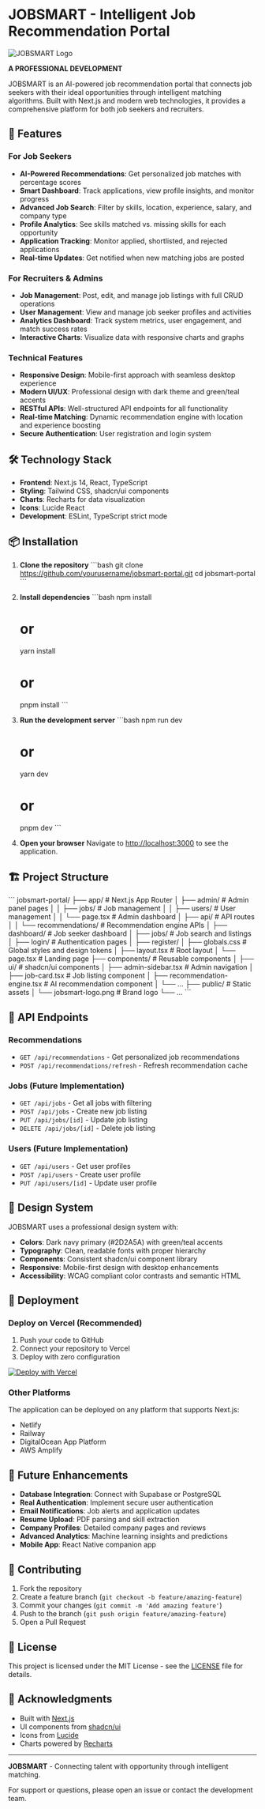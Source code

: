 # JOBSMART - Intelligent Job Recommendation Portal

![JOBSMART Logo](public/jobsmart-logo.png)

**A PROFESSIONAL DEVELOPMENT**

JOBSMART is an AI-powered job recommendation portal that connects job seekers with their ideal opportunities through intelligent matching algorithms. Built with Next.js and modern web technologies, it provides a comprehensive platform for both job seekers and recruiters.

## 🚀 Features

### For Job Seekers
- **AI-Powered Recommendations**: Get personalized job matches with percentage scores
- **Smart Dashboard**: Track applications, view profile insights, and monitor progress
- **Advanced Job Search**: Filter by skills, location, experience, salary, and company type
- **Profile Analytics**: See skills matched vs. missing skills for each opportunity
- **Application Tracking**: Monitor applied, shortlisted, and rejected applications
- **Real-time Updates**: Get notified when new matching jobs are posted

### For Recruiters & Admins
- **Job Management**: Post, edit, and manage job listings with full CRUD operations
- **User Management**: View and manage job seeker profiles and activities
- **Analytics Dashboard**: Track system metrics, user engagement, and match success rates
- **Interactive Charts**: Visualize data with responsive charts and graphs

### Technical Features
- **Responsive Design**: Mobile-first approach with seamless desktop experience
- **Modern UI/UX**: Professional design with dark theme and green/teal accents
- **RESTful APIs**: Well-structured API endpoints for all functionality
- **Real-time Matching**: Dynamic recommendation engine with location and experience boosting
- **Secure Authentication**: User registration and login system

## 🛠️ Technology Stack

- **Frontend**: Next.js 14, React, TypeScript
- **Styling**: Tailwind CSS, shadcn/ui components
- **Charts**: Recharts for data visualization
- **Icons**: Lucide React
- **Development**: ESLint, TypeScript strict mode

## 📦 Installation

1. **Clone the repository**
   \`\`\`bash
   git clone https://github.com/yourusername/jobsmart-portal.git
   cd jobsmart-portal
   \`\`\`

2. **Install dependencies**
   \`\`\`bash
   npm install
   # or
   yarn install
   # or
   pnpm install
   \`\`\`

3. **Run the development server**
   \`\`\`bash
   npm run dev
   # or
   yarn dev
   # or
   pnpm dev
   \`\`\`

4. **Open your browser**
   Navigate to [http://localhost:3000](http://localhost:3000) to see the application.

## 🏗️ Project Structure

\`\`\`
jobsmart-portal/
├── app/                          # Next.js App Router
│   ├── admin/                    # Admin panel pages
│   │   ├── jobs/                 # Job management
│   │   ├── users/                # User management
│   │   └── page.tsx              # Admin dashboard
│   ├── api/                      # API routes
│   │   └── recommendations/      # Recommendation engine APIs
│   ├── dashboard/                # Job seeker dashboard
│   ├── jobs/                     # Job search and listings
│   ├── login/                    # Authentication pages
│   ├── register/
│   ├── globals.css               # Global styles and design tokens
│   ├── layout.tsx                # Root layout
│   └── page.tsx                  # Landing page
├── components/                   # Reusable components
│   ├── ui/                       # shadcn/ui components
│   ├── admin-sidebar.tsx         # Admin navigation
│   ├── job-card.tsx              # Job listing component
│   ├── recommendation-engine.tsx # AI recommendation component
│   └── ...
├── public/                       # Static assets
│   └── jobsmart-logo.png         # Brand logo
└── ...
\`\`\`

## 🔌 API Endpoints

### Recommendations
- `GET /api/recommendations` - Get personalized job recommendations
- `POST /api/recommendations/refresh` - Refresh recommendation cache

### Jobs (Future Implementation)
- `GET /api/jobs` - Get all jobs with filtering
- `POST /api/jobs` - Create new job listing
- `PUT /api/jobs/[id]` - Update job listing
- `DELETE /api/jobs/[id]` - Delete job listing

### Users (Future Implementation)
- `GET /api/users` - Get user profiles
- `POST /api/users` - Create user profile
- `PUT /api/users/[id]` - Update user profile

## 🎨 Design System

JOBSMART uses a professional design system with:

- **Colors**: Dark navy primary (#2D2A5A) with green/teal accents
- **Typography**: Clean, readable fonts with proper hierarchy
- **Components**: Consistent shadcn/ui component library
- **Responsive**: Mobile-first design with desktop enhancements
- **Accessibility**: WCAG compliant color contrasts and semantic HTML

## 🚀 Deployment

### Deploy on Vercel (Recommended)

1. Push your code to GitHub
2. Connect your repository to Vercel
3. Deploy with zero configuration

[![Deploy with Vercel](https://vercel.com/button)](https://vercel.com/new/clone?repository-url=https://github.com/yourusername/jobsmart-portal)

### Other Platforms

The application can be deployed on any platform that supports Next.js:
- Netlify
- Railway
- DigitalOcean App Platform
- AWS Amplify

## 🔮 Future Enhancements

- **Database Integration**: Connect with Supabase or PostgreSQL
- **Real Authentication**: Implement secure user authentication
- **Email Notifications**: Job alerts and application updates
- **Resume Upload**: PDF parsing and skill extraction
- **Company Profiles**: Detailed company pages and reviews
- **Advanced Analytics**: Machine learning insights and predictions
- **Mobile App**: React Native companion app

## 🤝 Contributing

1. Fork the repository
2. Create a feature branch (`git checkout -b feature/amazing-feature`)
3. Commit your changes (`git commit -m 'Add amazing feature'`)
4. Push to the branch (`git push origin feature/amazing-feature`)
5. Open a Pull Request

## 📄 License

This project is licensed under the MIT License - see the [LICENSE](LICENSE) file for details.

## 🙏 Acknowledgments

- Built with [Next.js](https://nextjs.org/)
- UI components from [shadcn/ui](https://ui.shadcn.com/)
- Icons from [Lucide](https://lucide.dev/)
- Charts powered by [Recharts](https://recharts.org/)

---

**JOBSMART** - Connecting talent with opportunity through intelligent matching.

For support or questions, please open an issue or contact the development team.
